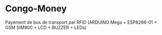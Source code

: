 # Congo-Money
Payement de bus de transport par RFID (ARDUINO Mega + ESP8266-01 + GSM SIM900 + LCD + BUZZER + LEDs)
